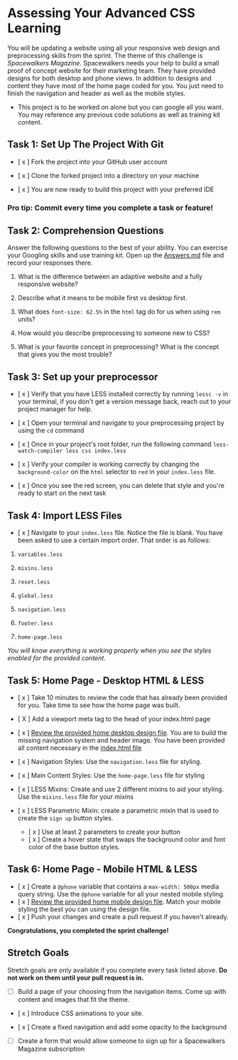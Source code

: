 # Assessing Your Advanced CSS Learning

You will be updating a website using all your responsive web design and preprocessing skills from the sprint. The theme of this challenge is _Spacewalkers Magazine_. Spacewalkers needs your help to build a small proof of concept website for their marketing team. They have provided designs for both desktop and phone views. In addition to designs and content they have most of the home page coded for you. You just need to finish the navigation and header as well as the mobile styles.

* This project is to be worked on alone but you can google all you want. You may reference any previous code solutions as well as training kit content.  

## Task 1: Set Up The Project With Git

* [ x ] Fork the project into your GitHub user account

* [ x ] Clone the forked project into a directory on your machine

* [ x ] You are now ready to build this project with your preferred IDE

### Pro tip: Commit every time you complete a task or feature!

## Task 2: Comprehension Questions

Answer the following questions to the best of your ability. You can exercise your Googling skills and use training kit. Open up the [Answers.md](Answers.md) file and record your responses there.

1. What is the difference between an adaptive website and a fully responsive website?

2. Describe what it means to be mobile first vs desktop first.

3. What does `font-size: 62.5%` in the `html` tag do for us when using `rem` units?

4. How would you describe preprocessing to someone new to CSS?

5. What is your favorite concept in preprocessing? What is the concept that gives you the most trouble?

## Task 3: Set up your preprocessor

* [ x ] Verify that you have LESS installed correctly by running `lessc -v` in your terminal, if you don't get a version message back, reach out to your project manager for help.

* [ x ] Open your terminal and navigate to your preprocessing project by using the `cd` command

* [ x ] Once in your project's root folder, run the following command `less-watch-compiler less css index.less`

* [ x ] Verify your compiler is working correctly by changing the `background-color` on the `html` selector to `red` in your `index.less` file.

* [ x ] Once you see the red screen, you can delete that style and you're ready to start on the next task

## Task 4: Import LESS Files

* [ x ] Navigate to your `index.less` file. Notice the file is blank. You have been asked to use a certain import order. That order is as follows:

1.  `variables.less`

2.  `mixins.less`

3.  `reset.less`

4.  `global.less`

5.  `navigation.less`

6.  `footer.less`

7.  `home-page.less`

_You will know everything is working properly when you see the styles enabled for the provided content._  

## Task 5: Home Page - Desktop HTML & LESS

* [ x ] Take 10 minutes to review the code that has already been provided for you. Take time to see how the home page was built.

* [ X ] Add a viewport meta tag to the head of your index.html page

* [ x ] [Review the provided home desktop design file](design-files/home-desktop.png). You are to build the missing navigation system and header image. You have been provided all content necessary in the [index.html file](index.html)

* [ x ] Navigation Styles: Use the `navigation.less` file for styling.

* [ x ] Main Content Styles: Use the `home-page.less` file for styling

* [ x ] LESS Mixins: Create and use 2 different mixins to aid your styling. Use the `mixins.less` file for your mixins

* [ x ] LESS Parametric Mixin: create a parametric mixin that is used to create the `sign up` button styles.
	* [ x ]  Use at least 2 parameters to create your button
	* [ x ] Create a hover state that swaps the background color and font color of the base button styles.

## Task 6: Home Page - Mobile HTML & LESS

* [ x ] Create a `@phone` variable that contains a `max-width: 500px` media query string. Use the `@phone` variable for all your nested mobile styling.
* [ x ] [Review the provided home mobile design file](design-files/home-mobile.png). Match your mobile styling the best you can using the design file.
* [ x ] Push your changes and create a pull request if you haven't already.   

**Congratulations, you completed the sprint challenge!**

## Stretch Goals

Stretch goals are only available if you complete every task listed above. **Do not work on them until your pull request is in.**

* [ ] Build a page of your choosing from the navigation items. Come up with content and images that fit the theme.

* [ x ] Introduce CSS animations to your site.

* [ x ] Create a fixed navigation and add some opacity to the background

* [ ] Create a form that would allow someone to sign up for a Spacewalkers Magazine subscription
